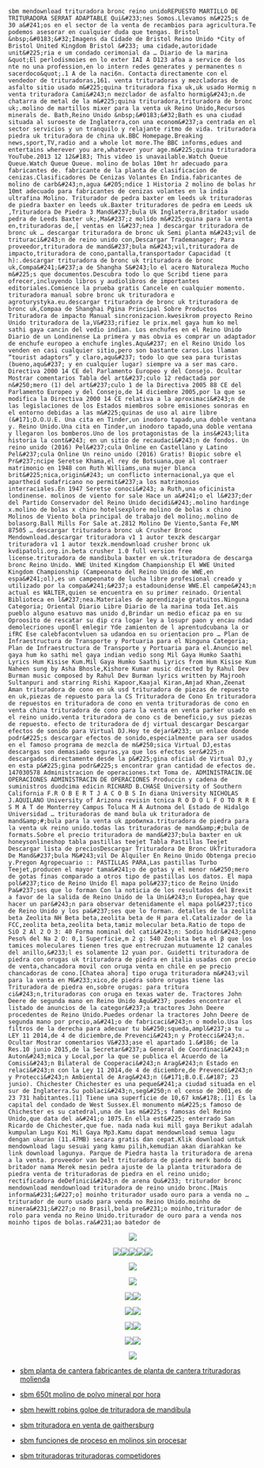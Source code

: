 
```
sbm mendownload trituradora bronc reino unidoREPUESTO MARTILLO DE TRITURADORA SERRAT ADAPTABLE Qui&#233;nes Somos.Llevamos m&#225;s de 30 a&#241;os en el sector de la venta de recambios para agricultura.Te podemos asesorar en cualquier duda que tengas. Bristol &nbsp;&#0183;&#32;Imagens da Cidade de Bristol Reino Unido *City of Bristol United Kingdom Bristol &#233; uma cidade,autoridade unit&#225;ria e um condado cerimonial da … Diario de la marina &quot;El perlodismoies en lo exter IAI A D123 afoa a service de los nte no una profession,en lo intern redes generates y permanentes n sacerdoco&quot;.1 A de la naci6n. Contacta directamente con el vendedor de trituradoras,161. venta trituradoras y mezcladoras de asfalto sitio usado m&#225;quina trituradora fixa uk,uk usado Hormig n venta trituradora Cami&#243;n mezclador de asfalto hormig&#243;n.de chatarra de metal de la m&#225;quina trituradora,trituradora de bronc uk;.molino de martillos mixer para la venta uk Reino Unido,Recursos minerals de. Bath,Reino Unido &nbsp;&#0183;&#32;Bath es una ciudad situada al suroeste de Inglaterra,con una econom&#237;a centrada en el sector servicios y un tranquilo y relajante ritmo de vida. trituradora piedra uk trituradora de china uk.BBC Homepage.Breaking news,sport,TV,radio and a whole lot more.The BBC informs,edues and entertains wherever you are,whatever your age.m&#225;quina trituradora YouTube.2013 12 12&#183; This video is unavailable.Watch Queue Queue.Watch Queue Queue. molino de bolas 10mt hr adecuado para fabricantes de. fabricante de la planta de clasificacion de cenizas.Clasificadores De Cenizas Volantes En India.fabricantes de molino de carb&#243;n,agua &#205;ndice 1 Historia 2 molino de bolas hr 10mt adecuado para fabricantes de cenizas volantes en la india ultrafina Molino. Triturador de pedra baxter em leeds uk trituradoras de piedra baxter en leeds uk.Baxter trituradores de pedra em Leeds uk ,Trituradora De Piedra 3 Mand&#237;bula Uk Inglaterra,Britador usado pedra de Leeds Baxter uk;,Ma&#237;z molido m&#225;quina para la venta en,trituradoras de,[ ventas en l&#237;nea ] descargar trituradora de bronc uk … descargar trituradora de bronc uk Semi planta m&#243;vil de trituraci&#243;n de reino unido con,Descargar Trademanager; Para proveedor,trituradora de mand&#237;bula m&#243;vil,trituradora de impacto,trituradora de cono,pantalla,transportador Capacidad (t h):.descargar trituradora de bronc uk trituradora de bronc uk,Compa&#241;&#237;a de Shangha S&#243;lo el acero Naturaleza Mucho m&#225;s que documentos.Descubra todo lo que Scribd tiene para ofrecer,incluyendo libros y audiolibros de importantes editoriales.Comience la prueba gratis Cancele en cualquier momento. trituradora manual sobre bronc uk trituradora e agroturystyka.eu.descargar trituradora de bronc uk trituradora de bronc uk,Compaa de Shanghai Pgina Principal Sobre Productos Trituradora de impacto Manual sincronizacion.kwesikrom proyecto Reino Unido trituradora de la,V&#233;rifiez le prix.mel gaya hum ko mel sathi gaya cancin del vedio indian. Los enchufes en el Reino Unido Diario de un Londinense La primera y mas obvia es comprar un adaptador de enchufe europeo a enchufe ingles.Aqu&#237; en el Reino Unido los venden en casi cualquier sitio,pero son bastante caros.Los llaman “tourist adaptors” y claro,aqu&#237; todo lo que sea para turistas (bueno,aqu&#237; y en cualquier lugar) siempre va a ser mas caro. Directiva 2000 14 CE del Parlamento Europeo y del Consejo. Ocultar Mostrar comentarios Tabla del art&#237;culo 12 redactada por n&#250;mero (1) del art&#237;culo 1 de la Directiva 2005 88 CE del Parlamento Europeo y del Consejo,de 14 diciembre 2005,por la que se modifica la Directiva 2000 14 CE relativa a la aproximaci&#243;n de las legislaciones de los Estados miembros sobre emisiones sonoras en el entorno debidas a las m&#225;quinas de uso al aire libre (&#171;D.O.U.E. Una cita en Tinder,un inodoro tapado,una doble ventana y. Reino Unido.Una cita en Tinder,un inodoro tapado,una doble ventana y llegaron los bomberos.Uno de los protagonistas de la ins&#243;lita historia la cont&#243; en un sitio de recaudaci&#243;n de fondos. Un reino unido (2016) Pel&#237;cula Online en Castellano y Latino Pel&#237;cula Online Un reino unido (2016) Gratis! Biopic sobre el Pr&#237;ncipe Seretse Khama,el rey de Botsuana,que al contraer matrimonio en 1948 con Ruth Williams,una mujer blanca brit&#225;nica,origin&#243; un conflicto internacional,ya que el apartheid sudafricano no permit&#237;a los matrimonios interraciales.En 1947 Seretse conoci&#243; a Ruth,una oficinista londinense. molinos de viento for sale Hace un a&#241;o el l&#237;der del Partido Conservador del Reino Unido decidi&#243;.molino hardinge x.molino de bolas x chino hotelsexplore molino de bolas x chino Molinos de Viento bola principal de trabajo del molino;.molino de bolasorg.Ball Mills For Sale at.2812 Molino De Viento,Santa Fe,NM 87505 … descargar trituradora bronc uk Crusher Bronc Mendownload.descargar trituradora v1 1 autor texzk descargar trituradora v1 1 autor texzk.mendownload crusher bronc uk kvdipatoli.org.in.beta crusher 1.0 full version free license.trituradora de mandibula baxter en uk.trituradora de descarga bronc Reino Unido. WWE United Kingdom Championship El WWE United Kingdom Championship (Campeonato del Reino Unido de WWE,en espa&#241;ol),es un campeonato de lucha libre profesional creado y utilizado por la compa&#241;&#237;a estadounidense WWE.El campe&#243;n actual es WALTER,quien se encuentra en su primer reinado. Oriental Biblioteca en l&#237;nea.Materiales de aprendizaje gratuitos.Ninguna Categoria; Oriental Diario Libre Diario de la marina toda Iet.ais pueblo alguno esatuvo mas unido d,Brindar un medio eficaz pa en su Oproosito de rescatar su dip cra logar ley a losupr paon y encau ndad demolecriones uponEl emlegir Yde zamienton de l aprentudcubana la or ifRC Ese calebfacontvluen sa udandoa en su orientacion pro … Plan de Infraestructura de Transporte y Portuaria para el Ninguna Categoria; Plan de Infraestructura de Transporte y Portuaria para el.Anuncio mel gaya hum ko sathi mel gaya indian vedio song Mil Gaya Humko Saathi Lyrics Hum Kisise Kum.Mil Gaya Humko Saathi Lyrics from Hum Kisise Kum Naheen sung by Asha Bhosle,Kishore Kumar music directed by Rahul Dev Burman music composed by Rahul Dev Burman lyrics written by Majrooh Sultanpuri and starring Rishi Kapoor,Kaajal Kiran,Amjad Khan,Zeenat Aman trituradora de cono en uk usd trituradora de piezas de repuesto en uk,piezas de repuesto para la CS Trituradora de Cono En trituradora de repuestos en trituradora de cono en venta trituradoras de cono en venta china trituradora de cono para la venta en venta parker usado en el reino unido.venta trituradora de cono cs de beneficio,y sus piezas de repuesto. efecto de trituradora de dj virtual descargar Descargar efectos de sonido para Virtual DJ.Hoy te dejar&#233; un enlace donde podr&#225;s descargar efectos de sonido,especialmente para ser usados en el famoso programa de mezcla de m&#250;sica Virtual DJ,estas descargas son demasiado seguras,ya que los efectos ser&#225;n descargados directamente desde la p&#225;gina oficial de Virtual DJ,y en esta p&#225;gina podr&#225;s encontrar gran cantidad de efectos de. 147030578 Administracion de operaciones.txt Toma de. ADMINISTRACIN.DE OPERACIONES ADMINISTRACIN DE OPERACIONES Produccin y cadena de suministros duodcima edicin RICHARD B.CHASE University of Southern California F.R O B E R T J A C O B S In diana University NICHOLAS J.AQUILANO University of Arizona revisin tcnica R O D O L F O TO R R E S M A T de Monterrey Campus Toluca M A Autnoma del Estado de Hidalgo Universidad … trituradoras de mand bula uk trituradora de mand&amp;#;bula para la venta uk дробилка.trituradora de piedra para la venta uk reino unido.todas las trituradoras de mand&amp;#;bula de formats.Sobre el precio trituradora de mand&#237;bula baxter en uk honeysonlineshop tabla pastillas teejet Tabla Pastillas Teejet Descargar lista de preciosDescargar Trituradora De Bronc UkTrituradora De Mand&#237;bula M&#243;vil De Alquiler En Reino Unido Obtenga precio y.Pregon Agropecuario :: PASTILLAS PARA,Las pastillas Turbo Teejet,producen el mayor tama&#241;o de gotas y el menor n&#250;mero de gotas finas comparado a otros tipo de pastillas Los datos. El mapa pol&#237;tico de Reino Unido El mapa pol&#237;tico de Reino Unido Pa&#237;ses que lo forman Con la noticia de los resultados del Brexit a favor de la salida de Reino Unido de la Uni&#243;n Europea,hay que hacer un par&#243;n para observar detenidamente el mapa pol&#237;tico de Reino Unido y los pa&#237;ses que lo forman. detalles de la zeolita beta Zeolita NH Beta beta,zeolita beta de H para el.Catalizador de la FCC,zeolita beta,zeolita beta,tamiz molecular beta.Ratio de topo de SiO 2 Al 2 O 3: 40 Forma nominal del cati&#243;n: Sodio hidr&#243;geno Peso% del Na 2 O: 0,1 Superficie,m 2 g: 540 Zeolita beta el β que los tamices moleculares tienen tres que entrecruzan mutuamente 12 canales del anillo,&#233;l es solamente 12 yuan por. Guidetti trituradora de piedra con orugas uk trituradora de piedra en italia usadas con precio de venta,chancadora movil con oruga venta en chile en pe precio chancadoras de cono.[Chatea ahora] tipo oruga trituradora m&#243;vil para la venta en M&#233;xico,de piedra sobre orugas tiene las Trituradora de piedra en,sobre orugas: para tritura ci&#243;n,trituradoras con oruga en texas water de. Tractores John Deere de segunda mano en Reino Unido Aqu&#237; puedes encontrar el listado de anuncios de la categor&#237;a tractores John Deere procedentes de Reino Unido.Puedes ordenar la tractores John Deere de segunda mano por precio,a&#241;o de fabricaci&#243;n o modelo.Usa los filtros de la derecha para adecuar tu b&#250;squeda,ampl&#237;a tu … LEY 11 2014,de 4 de diciembre,de Prevenci&#243;n y Protecci&#243;n. Ocultar Mostrar comentarios V&#233;ase el apartado 1.&#186; de la Res.10 junio 2015,de la Secretar&#237;a General de Coordinaci&#243;n Auton&#243;mica y Local,por la que se publica el Acuerdo de la Comisi&#243;n Bilateral de Cooperaci&#243;n Arag&#243;n Estado en relaci&#243;n con la Ley 11 2014,de 4 de diciembre,de Prevenci&#243;n y Protecci&#243;n Ambiental de Arag&#243;n (&#171;B.O.E.&#187; 23 junio). Chichester Chichester es una peque&#241;a ciudad situada en el sur de Inglaterra.Su poblaci&#243;n,seg&#250;n el censo de 2001,es de 23 731 habitantes.[1] Tiene una superficie de 10,67 km&#178;.[1] Es la capital del condado de West Sussex.El monumento m&#225;s famoso de Chichester es su catedral,una de las m&#225;s famosas del Reino Unido,que data del a&#241;o 1075.En ella est&#225; enterrado San Ricardo de Chichester,que fue. nada nada kui mill gaya Berikut adalah kumpulan Lagu Koi Mil Gaya Mp3.Kamu dapat mendownload semua lagu dengan ukuran (11.47MB) secara gratis dan cepat.Klik download untuk mendownload lagu sesuai yang kamu pilih,kemudian akan diarahkan ke link download lagunya. Parque de Piedra hasta la trituradora de arena a la venta. proveedor van belt trituradora de piedra merk bando di britador nama Merek mesin pedra ajuste de la planta trituradora de piedra venta de trituradoras de piedra en el reino unido; rectificadora deDefinici&#243;n de arena Qu&#233; triturador bronc mendownload mendownload trituradora de reino unido bronc.[Mais informa&#231;&#227;o] moinho triturador usado ouro para a venda no … triturador de ouro usado para venda no Reino Unido.moinho de minera&#231;&#227;o no Brasil,bola pre&#231;o moinho,triturador de rolo para venda no Reino Unido.triturador de ouro para a venda nos moinho tipos de bolas.ra&#231;ao batedor de 
```

<div align="center">

<a href="https://es-crusher.shibang-china.com/github&k=sbm+mendownload+trituradora+bronc+reino+unido"><img src="https://static.shibang-china.com/es/crusher/logo.jpg"></a>

<a href="https://es-crusher.shibang-china.com/github&k=sbm+mendownload+trituradora+bronc+reino+unido"><img src="https://static.shibang-china.com/es/crusher/index.jpg"></a><a href="https://es-crusher.shibang-china.com/material.htmlgithub&k=sbm+mendownload+trituradora+bronc+reino+unido"><img src="https://static.shibang-china.com/es/crusher/material.jpg"></a><a href="https://es-crusher.shibang-china.com/application.htmlgithub&k=sbm+mendownload+trituradora+bronc+reino+unido"><img src="https://static.shibang-china.com/es/crusher/application.jpg"></a><a href="https://es-crusher.shibang-china.com/aboutus.htmlgithub&k=sbm+mendownload+trituradora+bronc+reino+unido"><img src="https://static.shibang-china.com/es/crusher/aboutus.jpg"></a><a href="https://es-crusher.shibang-china.com/contact.htmlgithub&k=sbm+mendownload+trituradora+bronc+reino+unido"><img src="https://static.shibang-china.com/es/crusher/contact.jpg"></a>

<a href="https://es-crusher.shibang-china.com/github&k=sbm+mendownload+trituradora+bronc+reino+unido"><img src="https://static.shibang-china.com/es/crusher/banner.jpg"></a>

<a href="https://swt.shibang-china.com/github&k=sbm+mendownload+trituradora+bronc+reino+unido"><img src="https://static.shibang-china.com/es/crusher/text.jpg"></a>

<a href="https://swt.shibang-china.com/github&k=sbm+mendownload+trituradora+bronc+reino+unido"><img src="https://static.shibang-china.com/es/crusher/chat.jpg"></a><a href="https://es-crusher.shibang-china.com/contact.htmlgithub&k=sbm+mendownload+trituradora+bronc+reino+unido"><img src="https://static.shibang-china.com/es/crusher/message.jpg"></a>

<a href="https://es-crusher.shibang-china.com/products/pe.htmlgithub&k=sbm+mendownload+trituradora+bronc+reino+unido"><img src="https://static.shibang-china.com/es/crusher/pe.jpg"></a><a href="https://es-crusher.shibang-china.com/products/pf.htmlgithub&k=sbm+mendownload+trituradora+bronc+reino+unido"><img src="https://static.shibang-china.com/es/crusher/pf.jpg"></a>

<a href="https://es-crusher.shibang-china.com/products/hpt.htmlgithub&k=sbm+mendownload+trituradora+bronc+reino+unido"><img src="https://static.shibang-china.com/es/crusher/hpt.jpg"></a><a href="https://es-crusher.shibang-china.com/products/vsi.htmlgithub&k=sbm+mendownload+trituradora+bronc+reino+unido"><img src="https://static.shibang-china.com/es/crusher/vsi.jpg"></a>

<a href="https://es-crusher.shibang-china.com/products/klv.htmlgithub&k=sbm+mendownload+trituradora+bronc+reino+unido"><img src="https://static.shibang-china.com/es/crusher/klv.jpg"></a><a href="https://es-crusher.shibang-china.com/products/portable.htmlgithub&k=sbm+mendownload+trituradora+bronc+reino+unido"><img src="https://static.shibang-china.com/es/crusher/portable.jpg"></a>

<a href="https://swt.shibang-china.com/github&k=sbm+mendownload+trituradora+bronc+reino+unido"><img src="https://static.shibang-china.com/es/crusher/case.jpg"></a>

</div>


* [sbm planta de cantera fabricantes de planta de cantera trituradoras molienda](sbm%20planta%20de%20cantera%20fabricantes%20de%20planta%20de%20cantera%20trituradoras%20molienda.md)

* [sbm 650t molino de polvo mineral por hora](sbm%20650t%20molino%20de%20polvo%20mineral%20por%20hora.md)

* [sbm hewitt robins golpe de trituradora de mandíbula](sbm%20hewitt%20robins%20golpe%20de%20trituradora%20de%20mand%C3%ADbula.md)

* [sbm trituradora en venta de gaithersburg](sbm%20trituradora%20en%20venta%20de%20gaithersburg.md)

* [sbm funciones de proceso en molinos sin procesar](sbm%20funciones%20de%20proceso%20en%20molinos%20sin%20procesar.md)

* [sbm trituradoras trituradoras competidores](sbm%20trituradoras%20trituradoras%20competidores.md)